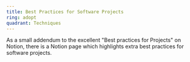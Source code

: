 ```yaml
---
title: Best Practices for Software Projects
ring: adopt
quadrant: Techniques
---
```


As a small addendum to the excellent "Best practices for Projects" on Notion, there is a Notion page which highlights extra best practices for software projects.
